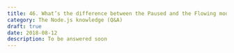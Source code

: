 ```yaml
---
title: 46. What’s the difference between the Paused and the Flowing modes of readable streams?
category: The Node.js knowledge (Q&A)
draft: true
date: 2018-08-12
description: To be answered soon
---
```

